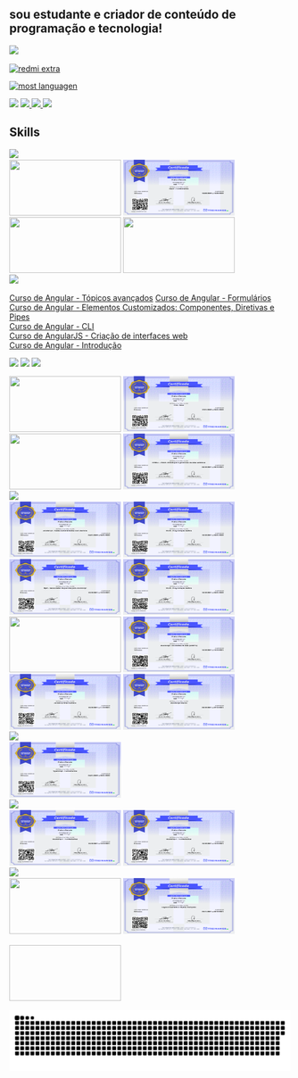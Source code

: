 
## sou estudante e criador de conteúdo de programação e tecnologia!

<img src="https://img.shields.io/github/followers/{kkgi2021}.svg?style=social&label=Follow&maxAge=2592000" />

[![redmi extra](https://github-readme-stats.vercel.app/api/pin/?username=kkgi2021&repo=kkgi2021&theme=blue-green&show_icons=true)](https://github.com/kkgi2021/)


[![most languagen](https://github-readme-stats.vercel.app/api/top-langs/?username=kkgi2021&hide=html&layout=compact&theme=blue-green&show_icons=true)](https://github.com/kkgi2021/)

<img src ="https://github-readme-stats.vercel.app/api?username=kkgi2021&theme=blue-green&show_icons=true" />

<a href="mailto:cacagimenis@gmail.com" alt="gmail" target="_blank">
<img src="https://img.shields.io/badge/-Gmail-FF0000?style=flat-square&labelColor=FF0000&logo=gmail&logoColor=white&link=mailto:cacagimenis@gmail.com" />
</a>
<a href="https://wa.me/5591991536740" alt="WhatsApp" target="_blank">
<img src="https://img.shields.io/badge/-WhatsApp-25d366?style=flat-square&labelColor=25d366&logo=whatsapp&logoColor=white&link=https://wa.me/5591991536740"/>
<a>
<a href="https://www.linkedin.com/in/claiton-gimenis-644b08148" alt="linkedin" target="_blank">
<img src="https://img.shields.io/badge/LinkedIn-%230077B5.svg?&style=flat-square&logo=linkedin&logoColor=white">
</a>

## Skills
<img src="https://img.shields.io/badge/React-20232A?style=for-the-badge&logo=react&logoColor=61DAFB" /> 
 <div>
  <img src="https://github.com/kkgi2021/claitongimenis/blob/e5581da132439f0c36fcb0b0bc5c88ca212befac/assets/react%20dominando%20componentes.png" width="200"             height="100">
  <img src="https://github.com/kkgi2021/kkgi2021/blob/main/assets/assets/react/react%20fundamentos.png" width="200" height="100">
  <img src="https://github.com/kkgi2021/kkgi2021/blob/1bfead0564a03dff1b9ea87eb1ff7dea1a334b6a/assets/assets/react/react%20topicos%20avan%C3%A7ados.png" width="200"     height="100">
  <img src="https://github.com/kkgi2021/kkgi2021/blob/main/assets/assets/react/react%20introdu%C3%A7ao.png" width="200" height="100">
 </div>
 
<img src="https://img.shields.io/badge/AngularJS-E23237?style=for-the-badge&logo=angularjs&logoColor=white" />
 <div> 
  
  [Curso de Angular - Tópicos avançados](https://www.treinaweb.com.br/certificado/X5MFWH8JXSMV)
  [Curso de Angular - Formulários ](https://www.treinaweb.com.br/certificado/DHKUZ0EVICL6)  
  [Curso de Angular - Elementos Customizados: Componentes, Diretivas e Pipes ](https://www.treinaweb.com.br/certificado/LVN5IUPPMGHI)  
  [Curso de Angular - CLI ](https://www.treinaweb.com.br/certificado/XGMAT8JWZ6QE)  
  [Curso de AngularJS - Criação de interfaces web ](https://www.treinaweb.com.br/certificado/HZCGYM0NMC4Q)  
  [Curso de Angular - Introdução ](https://www.treinaweb.com.br/certificado/Z6LREIRTXAGO)  
 
 </div>
 
  
 <img src="https://img.shields.io/badge/HTML5-E34F26?style=for-the-badge&logo=html5&logoColor=white " /> <img src="https://img.shields.io/badge/CSS3-1572B6?style=for-the-badge&logo=css3&logoColor=white "/> <img src="https://img.shields.io/badge/Sass-CC6699?style=for-the-badge&logo=sass&logoColor=white" /> 
  <div>
   <img src="https://github.com/kkgi2021/kkgi2021/blob/main/assets/assets/HTML5%20e%20CSS3%20-%20Desenvolvimento%20web%20B%C3%A1sico.png " width="200"height="100">
   <img src="https://github.com/kkgi2021/kkgi2021/blob/main/assets/assets/css%20-sass/CSS%20-%20Sass.png" width="200"height="100">
 <img src="https://github.com/kkgi2021/kkgi2021/blob/main/assets/assets/html%20e%20css%20desenvolvimento%20avan%C3%A7ado.png " width="200"height="100">
 <img src="https://github.com/kkgi2021/kkgi2021/blob/main/assets/assets/html%20e%20css%20fundamentos.png " width="200"height="100"> 
  </div>
  
 <img src="https://img.shields.io/badge/JavaScript-F7DF1E?style=for-the-badge&logo=javascript&logoColor=black " /> 
  <div>
   <img src="https://github.com/kkgi2021/kkgi2021/blob/main/assets/assets/JavaScript%20-%20Testes%20automatizados%20com%20Jasmine.png " width="200"height="100">  
   <img src="https://github.com/kkgi2021/kkgi2021/blob/main/assets/assets/RxJS%20-%20Programa%C3%A7%C3%A3o%20reativa.png " width="200"height="100">
   <img src="https://github.com/kkgi2021/kkgi2021/blob/main/assets/assets/Npm%20-%20Gerenciador%20de%20pacotes%20para%20JavaScript.png " width="200"height="100">  
   <img src="https://github.com/kkgi2021/kkgi2021/blob/main/assets/assets/RxJS%20-%20Programa%C3%A7%C3%A3o%20reativa.png" width="200"height="100">
   <img src="https://github.com/kkgi2021/kkgi2021/blob/main/assets/assets/java%20script%20avan%C3%A7ado.png " width="200"height="100">
   <img src="https://github.com/kkgi2021/kkgi2021/blob/main/assets/assets/java%20script%20novidades%20es6.png " width="200"height="100">
   <img src="https://github.com/kkgi2021/kkgi2021/blob/main/assets/assets/java%20script%20intermediario.png " width="200"height="100">
   <img src="https://github.com/kkgi2021/kkgi2021/blob/main/assets/assets/java%20script%20basico.png " width="200"height="100">
   
</div>
  
  <img src="https://img.shields.io/badge/TypeScript-007ACC?style=for-the-badge&logo=typescript&logoColor=white " /> 
  <div>
   <img src="https://github.com/kkgi2021/kkgi2021/blob/main/assets/assets/TypeScript%20-%20Fundamentos.png " width="200"height="100">  
 </div>
  
  <img src="https://img.shields.io/badge/Bootstrap-563D7C?style=for-the-badge&logo=bootstrap&logoColor=white " /> 
  <div>
   <img src="https://github.com/kkgi2021/kkgi2021/blob/main/assets/assets/bootstrap%20componentes%20css.png" width="200"height="100"> 
   <img src="https://github.com/kkgi2021/kkgi2021/blob/main/assets/assets/bootstrap%20fundamentos.png" width="200"height="100">  
  </div>
  
  <img src="https://img.shields.io/badge/C%23-239120?style=for-the-badge&logo=c-sharp&logoColor=white " /> 
  <div>
   <img src="https://github.com/kkgi2021/kkgi2021/blob/main/assets/assets/logica%20de%20programa%C3%A7ao%20completo.png " width="200"height="100">  
   <img src="https://github.com/kkgi2021/kkgi2021/blob/main/assets/assets/logica%20orientada%20a%20objeto.png " width="200"height="100"> 
  </div>
  
  <img src=" " /> 
  <div>
   <img src=" " width="200"height="100">  
  </div>


 
![Snake animation](https://github.com/kkgi2021/kkgi2021/blob/output/github-contribution-grid-snake.svg)
